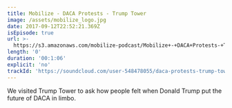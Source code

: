 ```yaml
---
title: Mobilize - DACA Protests - Trump Tower
image: /assets/mobilize_logo.jpg
date: 2017-09-12T22:52:21.369Z
isEpisode: true
url: >-
  https://s3.amazonaws.com/mobilize-podcast/Mobilize+-+DACA+Protests-+Trump+Tower.mp3
length: '0'
duration: '00:1:06'
explicit: 'no'
trackId: 'https://soundcloud.com/user-548478055/daca-protests-trump-tower'
---
```

We visited Trump Tower to ask how people felt when Donald Trump put the future of DACA in limbo.
